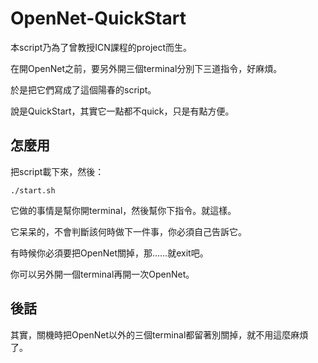 # OpenNet-QuickStart

本script乃為了曾教授ICN課程的project而生。

在開OpenNet之前，要另外開三個terminal分別下三道指令，好麻煩。

於是把它們寫成了這個陽春的script。

說是QuickStart，其實它一點都不quick，只是有點方便。

## 怎麼用


把script載下來，然後：

    ./start.sh

它做的事情是幫你開terminal，然後幫你下指令。就這樣。

它呆呆的，不會判斷該何時做下一件事，你必須自己告訴它。

有時候你必須要把OpenNet關掉，那……就exit吧。

你可以另外開一個terminal再開一次OpenNet。


## 後話

其實，關機時把OpenNet以外的三個terminal都留著別關掉，就不用這麼麻煩了。
